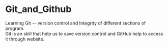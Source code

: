 # Git_and_Github
Learning Git -- version control and Integrity of different sections of program.
<br>
Git is an skill that help us to save version control and GitHub help to access it through website.
